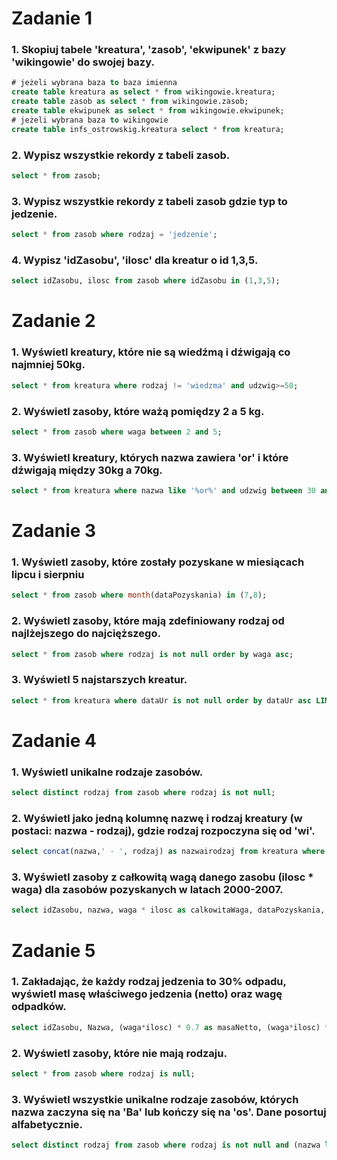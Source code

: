 # Zadanie 1
### 1. Skopiuj tabele 'kreatura', 'zasob', 'ekwipunek' z bazy 'wikingowie' do swojej bazy.
```sql
# jeżeli wybrana baza to baza imienna
create table kreatura as select * from wikingowie.kreatura;
create table zasob as select * from wikingowie.zasob;
create table ekwipunek as select * from wikingowie.ekwipunek;
# jeżeli wybrana baza to wikingowie
create table infs_ostrowskig.kreatura select * from kreatura;
```
### 2. Wypisz wszystkie rekordy z tabeli zasob.
```sql
select * from zasob;
```
### 3. Wypisz wszystkie rekordy z tabeli zasob gdzie typ to jedzenie.
```sql
select * from zasob where rodzaj = 'jedzenie';
```
### 4. Wypisz 'idZasobu', 'ilosc' dla kreatur o id 1,3,5.
```sql
select idZasobu, ilosc from zasob where idZasobu in (1,3,5);
```
# Zadanie 2
### 1. Wyświetl kreatury, które nie są wiedźmą i dźwigają co najmniej 50kg.
```sql
select * from kreatura where rodzaj != 'wiedzma' and udzwig>=50;
```
### 2. Wyświetl zasoby, które ważą pomiędzy 2 a 5 kg.
```sql
select * from zasob where waga between 2 and 5;
```
### 3. Wyświetl kreatury, których nazwa zawiera 'or' i które dźwigają między 30kg a 70kg.
```sql
select * from kreatura where nazwa like '%or%' and udzwig between 30 and 70;
```
# Zadanie 3
### 1. Wyświetl zasoby, które zostały pozyskane w miesiącach lipcu i sierpniu
```sql
select * from zasob where month(dataPozyskania) in (7,8);
```
### 2. Wyświetl zasoby, które mają zdefiniowany rodzaj od najlżejszego do najcięższego.
```sql
select * from zasob where rodzaj is not null order by waga asc;
```
### 3. Wyświetl 5 najstarszych kreatur.
```sql
select * from kreatura where dataUr is not null order by dataUr asc LIMIT 5;
```
# Zadanie 4
### 1. Wyświetl unikalne rodzaje zasobów.
```sql
select distinct rodzaj from zasob where rodzaj is not null;
```
### 2. Wyświetl jako jedną kolumnę nazwę i rodzaj kreatury (w postaci: nazwa - rodzaj), gdzie rodzaj rozpoczyna się od 'wi'.
```sql
select concat(nazwa,' - ', rodzaj) as nazwairodzaj from kreatura where rodzaj like 'wi%';
```
### 3. Wyświetl zasoby z całkowitą wagą danego zasobu (ilosc * waga) dla zasobów pozyskanych w latach 2000-2007.
```sql
select idZasobu, nazwa, waga * ilosc as calkowitaWaga, dataPozyskania, rodzaj from zasob where year(dataPozyskania) between 2000 and 2007;
```
# Zadanie 5
### 1. Zakładając, że każdy rodzaj jedzenia to 30% odpadu, wyświetl masę właściwego jedzenia (netto) oraz wagę odpadków.
```sql
select idZasobu, Nazwa, (waga*ilosc) * 0.7 as masaNetto, (waga*ilosc) * 0.3 as masaOdpadow, dataPozyskania, rodzaj from zasob where rodzaj = 'jedzenie';
```
### 2. Wyświetl zasoby, które nie mają rodzaju.
```sql
select * from zasob where rodzaj is null;
```
### 3. Wyświetl wszystkie unikalne rodzaje zasobów, których nazwa zaczyna się na 'Ba' lub kończy się na 'os'. Dane posortuj alfabetycznie.
```sql
select distinct rodzaj from zasob where rodzaj is not null and (nazwa like 'Ba%' or nazwa like '%os') order by rodzaj asc;
```
